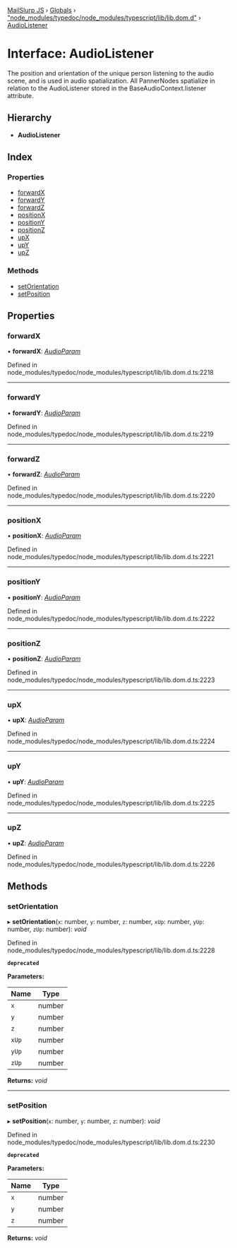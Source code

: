 [MailSlurp JS](../README.md) › [Globals](../globals.md) › ["node_modules/typedoc/node_modules/typescript/lib/lib.dom.d"](../modules/_node_modules_typedoc_node_modules_typescript_lib_lib_dom_d_.md) › [AudioListener](_node_modules_typedoc_node_modules_typescript_lib_lib_dom_d_.audiolistener.md)

# Interface: AudioListener

The position and orientation of the unique person listening to the audio scene, and is used in audio spatialization. All PannerNodes spatialize in relation to the AudioListener stored in the BaseAudioContext.listener attribute.

## Hierarchy

* **AudioListener**

## Index

### Properties

* [forwardX](_node_modules_typedoc_node_modules_typescript_lib_lib_dom_d_.audiolistener.md#forwardx)
* [forwardY](_node_modules_typedoc_node_modules_typescript_lib_lib_dom_d_.audiolistener.md#forwardy)
* [forwardZ](_node_modules_typedoc_node_modules_typescript_lib_lib_dom_d_.audiolistener.md#forwardz)
* [positionX](_node_modules_typedoc_node_modules_typescript_lib_lib_dom_d_.audiolistener.md#positionx)
* [positionY](_node_modules_typedoc_node_modules_typescript_lib_lib_dom_d_.audiolistener.md#positiony)
* [positionZ](_node_modules_typedoc_node_modules_typescript_lib_lib_dom_d_.audiolistener.md#positionz)
* [upX](_node_modules_typedoc_node_modules_typescript_lib_lib_dom_d_.audiolistener.md#upx)
* [upY](_node_modules_typedoc_node_modules_typescript_lib_lib_dom_d_.audiolistener.md#upy)
* [upZ](_node_modules_typedoc_node_modules_typescript_lib_lib_dom_d_.audiolistener.md#upz)

### Methods

* [setOrientation](_node_modules_typedoc_node_modules_typescript_lib_lib_dom_d_.audiolistener.md#setorientation)
* [setPosition](_node_modules_typedoc_node_modules_typescript_lib_lib_dom_d_.audiolistener.md#setposition)

## Properties

###  forwardX

• **forwardX**: *[AudioParam](_node_modules_typedoc_node_modules_typescript_lib_lib_dom_d_.audioparam.md)*

Defined in node_modules/typedoc/node_modules/typescript/lib/lib.dom.d.ts:2218

___

###  forwardY

• **forwardY**: *[AudioParam](_node_modules_typedoc_node_modules_typescript_lib_lib_dom_d_.audioparam.md)*

Defined in node_modules/typedoc/node_modules/typescript/lib/lib.dom.d.ts:2219

___

###  forwardZ

• **forwardZ**: *[AudioParam](_node_modules_typedoc_node_modules_typescript_lib_lib_dom_d_.audioparam.md)*

Defined in node_modules/typedoc/node_modules/typescript/lib/lib.dom.d.ts:2220

___

###  positionX

• **positionX**: *[AudioParam](_node_modules_typedoc_node_modules_typescript_lib_lib_dom_d_.audioparam.md)*

Defined in node_modules/typedoc/node_modules/typescript/lib/lib.dom.d.ts:2221

___

###  positionY

• **positionY**: *[AudioParam](_node_modules_typedoc_node_modules_typescript_lib_lib_dom_d_.audioparam.md)*

Defined in node_modules/typedoc/node_modules/typescript/lib/lib.dom.d.ts:2222

___

###  positionZ

• **positionZ**: *[AudioParam](_node_modules_typedoc_node_modules_typescript_lib_lib_dom_d_.audioparam.md)*

Defined in node_modules/typedoc/node_modules/typescript/lib/lib.dom.d.ts:2223

___

###  upX

• **upX**: *[AudioParam](_node_modules_typedoc_node_modules_typescript_lib_lib_dom_d_.audioparam.md)*

Defined in node_modules/typedoc/node_modules/typescript/lib/lib.dom.d.ts:2224

___

###  upY

• **upY**: *[AudioParam](_node_modules_typedoc_node_modules_typescript_lib_lib_dom_d_.audioparam.md)*

Defined in node_modules/typedoc/node_modules/typescript/lib/lib.dom.d.ts:2225

___

###  upZ

• **upZ**: *[AudioParam](_node_modules_typedoc_node_modules_typescript_lib_lib_dom_d_.audioparam.md)*

Defined in node_modules/typedoc/node_modules/typescript/lib/lib.dom.d.ts:2226

## Methods

###  setOrientation

▸ **setOrientation**(`x`: number, `y`: number, `z`: number, `xUp`: number, `yUp`: number, `zUp`: number): *void*

Defined in node_modules/typedoc/node_modules/typescript/lib/lib.dom.d.ts:2228

**`deprecated`** 

**Parameters:**

Name | Type |
------ | ------ |
`x` | number |
`y` | number |
`z` | number |
`xUp` | number |
`yUp` | number |
`zUp` | number |

**Returns:** *void*

___

###  setPosition

▸ **setPosition**(`x`: number, `y`: number, `z`: number): *void*

Defined in node_modules/typedoc/node_modules/typescript/lib/lib.dom.d.ts:2230

**`deprecated`** 

**Parameters:**

Name | Type |
------ | ------ |
`x` | number |
`y` | number |
`z` | number |

**Returns:** *void*
